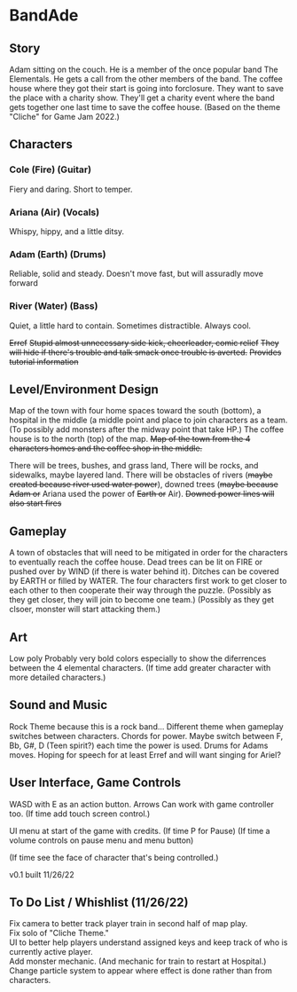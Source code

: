 # BandAde

## Story
Adam sitting on the couch. He is a member of the once popular band The Elementals. He gets a call from the other members of the band. The coffee house where they got their start is going into forclosure. They want to save the place with a charity show. They'll get a charity event where the band gets together one last time to save the coffee house.
(Based on the theme "Cliche" for Game Jam 2022.)

## Characters

### Cole (Fire) (Guitar)
Fiery and daring. Short to temper.

### Ariana (Air) (Vocals)
Whispy, hippy, and a little ditsy.

### Adam (Earth) (Drums)
Reliable, solid and steady. Doesn't move fast, but will assuradly move forward

### River (Water) (Bass)
Quiet, a little hard to contain. Sometimes distractible. Always cool.


~~Erref~~
~~Stupid almost unnecessary side kick, cheerleader, comic relief~~
~~They will hide if there's trouble and talk smack once trouble is averted.~~
~~Provides tutorial information~~

## Level/Environment Design

Map of the town with four home spaces toward the south (bottom), a hospital in the middle (a middle point and place to join characters as a team. (To possibly add monsters after the midway point that take HP.)
The coffee house is to the north (top) of the map.
~~Map of the town from the 4 characters homes and the coffee shop in the middle.~~

There will be trees, bushes, and grass land,
There will be rocks, and sidewalks, maybe layered land.
There will be obstacles of rivers (~~maybe created because river used water power~~), downed trees (~~maybe because Adam or~~ Ariana used the power of ~~Earth or~~ Air).
~~Downed power lines will also start fires~~

## Gameplay

A town of obstacles that will need to be mitigated in order for the characters to eventually reach the coffee house.
Dead trees can be lit on FIRE or pushed over by WIND (if there is water behind it).
Ditches can be covered by EARTH or filled by WATER.
The four characters first work to get closer to each other to then cooperate their way through the puzzle.
(Possibly as they get closer, they will join to become one team.)
(Possibly as they get clsoer, monster will start attacking them.)

## Art

Low poly 
Probably very bold colors especially to show the diferrences between the 4 elemental characters.
(If time add greater character with more detailed characters.)

## Sound and Music

Rock Theme because this is a rock band... Different theme when gameplay switches between characters. Chords for power. Maybe switch between F, Bb, G#, D (Teen spirit?) each time the power is used. Drums for Adams moves.
Hoping for speech for at least Erref and will want singing for Ariel?

## User Interface, Game Controls
 WASD with E as an action button.
Arrows
Can work with game controller too.
(If time add touch screen control.)

UI menu at start of the game with credits.
(If time P for Pause)
(If time a volume controls on pause menu and menu button)

(If time see the face of character that's being controlled.)


v0.1 built 11/26/22
## To Do List / Whishlist (11/26/22)  
Fix camera to better track player train in second half of map play.  
Fix solo of "Cliche Theme."  
UI to better help players understand assigned keys and keep track of who is currently active player.  
Add monster mechanic. (And mechanic for train to restart at Hospital.)  
Change particle system to appear where effect is done rather than from characters.
